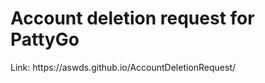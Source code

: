 # Account deletion request for PattyGo
<p>Link: https://aswds.github.io/AccountDeletionRequest/</p>
